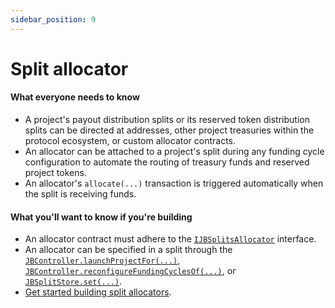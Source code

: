 ```yaml
---
sidebar_position: 9
---
```


# Split allocator

#### What everyone needs to know

* A project's payout distribution splits or its reserved token distribution splits can be directed at addresses, other project treasuries within the protocol ecosystem, or custom allocator contracts.
* An allocator can be attached to a project's split during any funding cycle configuration to automate the routing of treasury funds and reserved project tokens. 
* An allocator's `allocate(...)` transaction is triggered automatically when the split is receiving funds.

#### What you'll want to know if you're building

* An allocator contract must adhere to the [`IJBSplitsAllocator`](../../api/interfaces/ijbsplitallocator.md) interface. 
* An allocator can be specified in a split through the [`JBController.launchProjectFor(...)`](../../api/contracts/or-controllers/jbcontroller/write/launchprojectfor.md), [`JBController.reconfigureFundingCyclesOf(...)`](../../api/contracts/or-controllers/jbcontroller/write/reconfigurefundingcyclesof.md), or [`JBSplitStore.set(...)`](../../api/contracts/jbsplitsstore/write/set.md).
* [Get started building split allocators](../../build/treasury-extensions/split-allocator.md).
